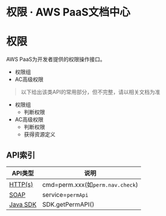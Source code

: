 # 权限 · AWS PaaS文档中心

# 权限

AWS PaaS为开发者提供的权限操作接口。

  * 权限组
  * AC高级权限

> 以下给出该类API的常用部分，但不完整，请以相关文档为准

  * 权限组
    * 判断权限
  * AC高级权限
    * 判断权限
    * 获得资源定义

## API索引

API类型 | 说明  
---|---  
[HTTP(s)](<https://docs.awspaas.com/reference-guide/aws-paas-api-guide/http/>) | cmd=perm.xxx(如`perm.nav.check`)  
[SOAP](<https://docs.awspaas.com/reference-guide/aws-paas-api-guide/soap/>) | service=`permApi`  
[Java SDK](<https://docs.awspaas.com/reference-guide/aws-paas-api-guide/native/>) | SDK.getPermAPI()